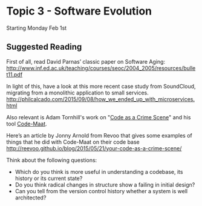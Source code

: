 # Topic 3 - Software Evolution

Starting Monday Feb 1st

## Suggested Reading

First of all, read David Parnas’ classic paper on Software Aging: http://www.inf.ed.ac.uk/teaching/courses/seoc/2004_2005/resources/bullet11.pdf

In light of this, have a look at this more recent case study from SoundCloud, migrating from a monolithic application to small services. http://philcalcado.com/2015/09/08/how_we_ended_up_with_microservices.html

Also relevant is Adam Tornhill's work on "[Code as a Crime Scene](http://www.adamtornhill.com/articles/crimescene/codeascrimescene.htm)" and his tool [Code-Maat](https://github.com/adamtornhill/code-maat).

Here’s an article by Jonny Arnold from Revoo that gives some examples of things that he did with Code-Maat on their code base http://reevoo.github.io/blog/2015/05/21/your-code-as-a-crime-scene/


Think about the following questions:

- Which do you think is more useful in understanding a codebase, its history or its current state? 
- Do you think radical changes in structure show a failing in initial design?
- Can you tell from the version control history whether a system is well architected?